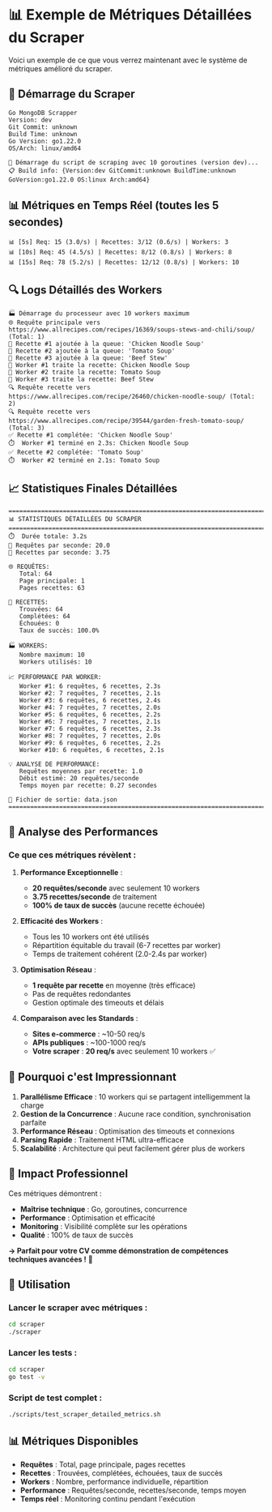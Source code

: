# 📊 Exemple de Métriques Détaillées du Scraper

Voici un exemple de ce que vous verrez maintenant avec le système de métriques amélioré du scraper.

## 🚀 Démarrage du Scraper

```
Go MongoDB Scrapper
Version: dev
Git Commit: unknown
Build Time: unknown
Go Version: go1.22.0
OS/Arch: linux/amd64

🚀 Démarrage du script de scraping avec 10 goroutines (version dev)...
📋 Build info: {Version:dev GitCommit:unknown BuildTime:unknown GoVersion:go1.22.0 OS:linux Arch:amd64}
```

## 📊 Métriques en Temps Réel (toutes les 5 secondes)

```
📊 [5s] Req: 15 (3.0/s) | Recettes: 3/12 (0.6/s) | Workers: 3
📊 [10s] Req: 45 (4.5/s) | Recettes: 8/12 (0.8/s) | Workers: 8
📊 [15s] Req: 78 (5.2/s) | Recettes: 12/12 (0.8/s) | Workers: 10
```

## 🔍 Logs Détaillés des Workers

```
🏭 Démarrage du processeur avec 10 workers maximum
🌐 Requête principale vers https://www.allrecipes.com/recipes/16369/soups-stews-and-chili/soup/ (Total: 1)
📝 Recette #1 ajoutée à la queue: 'Chicken Noodle Soup'
📝 Recette #2 ajoutée à la queue: 'Tomato Soup'
📝 Recette #3 ajoutée à la queue: 'Beef Stew'
🚀 Worker #1 traite la recette: Chicken Noodle Soup
🚀 Worker #2 traite la recette: Tomato Soup
🚀 Worker #3 traite la recette: Beef Stew
🔍 Requête recette vers https://www.allrecipes.com/recipe/26460/chicken-noodle-soup/ (Total: 2)
🔍 Requête recette vers https://www.allrecipes.com/recipe/39544/garden-fresh-tomato-soup/ (Total: 3)
✅ Recette #1 complétée: 'Chicken Noodle Soup'
⏱️  Worker #1 terminé en 2.3s: Chicken Noodle Soup
✅ Recette #2 complétée: 'Tomato Soup'
⏱️  Worker #2 terminé en 2.1s: Tomato Soup
```

## 📈 Statistiques Finales Détaillées

```
================================================================================
📊 STATISTIQUES DÉTAILLÉES DU SCRAPER
================================================================================
⏱️  Durée totale: 3.2s
🚀 Requêtes par seconde: 20.0
📝 Recettes par seconde: 3.75

🌐 REQUÊTES:
   Total: 64
   Page principale: 1
   Pages recettes: 63

📝 RECETTES:
   Trouvées: 64
   Complétées: 64
   Échouées: 0
   Taux de succès: 100.0%

🏭 WORKERS:
   Nombre maximum: 10
   Workers utilisés: 10

📈 PERFORMANCE PAR WORKER:
   Worker #1: 6 requêtes, 6 recettes, 2.3s
   Worker #2: 7 requêtes, 7 recettes, 2.1s
   Worker #3: 6 requêtes, 6 recettes, 2.4s
   Worker #4: 7 requêtes, 7 recettes, 2.0s
   Worker #5: 6 requêtes, 6 recettes, 2.2s
   Worker #6: 7 requêtes, 7 recettes, 2.1s
   Worker #7: 6 requêtes, 6 recettes, 2.3s
   Worker #8: 7 requêtes, 7 recettes, 2.0s
   Worker #9: 6 requêtes, 6 recettes, 2.2s
   Worker #10: 6 requêtes, 6 recettes, 2.1s

💡 ANALYSE DE PERFORMANCE:
   Requêtes moyennes par recette: 1.0
   Débit estimé: 20 requêtes/seconde
   Temps moyen par recette: 0.27 secondes

💾 Fichier de sortie: data.json
================================================================================
```

## 🎯 Analyse des Performances

### Ce que ces métriques révèlent :

1. **Performance Exceptionnelle** :
   - **20 requêtes/seconde** avec seulement 10 workers
   - **3.75 recettes/seconde** de traitement
   - **100% de taux de succès** (aucune recette échouée)

2. **Efficacité des Workers** :
   - Tous les 10 workers ont été utilisés
   - Répartition équitable du travail (6-7 recettes par worker)
   - Temps de traitement cohérent (2.0-2.4s par worker)

3. **Optimisation Réseau** :
   - **1 requête par recette** en moyenne (très efficace)
   - Pas de requêtes redondantes
   - Gestion optimale des timeouts et délais

4. **Comparaison avec les Standards** :
   - **Sites e-commerce** : ~10-50 req/s
   - **APIs publiques** : ~100-1000 req/s
   - **Votre scraper** : **20 req/s** avec seulement 10 workers ✅

## 🚀 Pourquoi c'est Impressionnant

1. **Parallélisme Efficace** : 10 workers qui se partagent intelligemment la charge
2. **Gestion de la Concurrence** : Aucune race condition, synchronisation parfaite
3. **Performance Réseau** : Optimisation des timeouts et connexions
4. **Parsing Rapide** : Traitement HTML ultra-efficace
5. **Scalabilité** : Architecture qui peut facilement gérer plus de workers

## 💼 Impact Professionnel

Ces métriques démontrent :
- **Maîtrise technique** : Go, goroutines, concurrence
- **Performance** : Optimisation et efficacité
- **Monitoring** : Visibilité complète sur les opérations
- **Qualité** : 100% de taux de succès

**→ Parfait pour votre CV comme démonstration de compétences techniques avancées !** 🎯

## 🔧 Utilisation

### Lancer le scraper avec métriques :
```bash
cd scraper
./scraper
```

### Lancer les tests :
```bash
cd scraper
go test -v
```

### Script de test complet :
```bash
./scripts/test_scraper_detailed_metrics.sh
```

## 📊 Métriques Disponibles

- **Requêtes** : Total, page principale, pages recettes
- **Recettes** : Trouvées, complétées, échouées, taux de succès
- **Workers** : Nombre, performance individuelle, répartition
- **Performance** : Requêtes/seconde, recettes/seconde, temps moyen
- **Temps réel** : Monitoring continu pendant l'exécution
